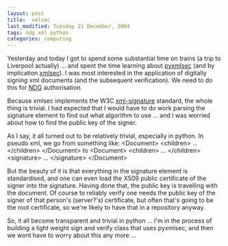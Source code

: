```yaml
---
layout: post
title:  xmlsec 
last_modified: Tuesday 21 December, 2004
tags: ndg xml python
categories: computing
---
```

Yesterday and today I got to spend some substantial time on trains (a trip to
Liverpool actually) ... and spent the time learning about 
[pyxmlsec](http://pyxmlsec.labs.libre-entreprise.org/) (and by implication 
[xmlsec](http://www.aleksey.com/xmlsec/)).  I was most interested in the
application of digitally signing xml documents (and the subsequent
verification). We need to do this for [NDG](/tags/ndg) authorisation.

Because xmlsec implements the W3C
[xml-signature](http://www.w3.org/TR/xmldsig-core/) standard, the whole thing is
trivial. I had expected that I would have to do work parsing the signature
element to find out what algorithm to use ... and I was worried about how 
to find the public key of the signer.

As I say, it all turned out to be relatively trivial, especially in python. In
pseudo xml, we go from something like:
    &lt;Document&gt;
     &lt;children&gt; ... &lt;/children&gt;
    &lt;/Document&gt;
to
    &lt;Document&gt;
     &lt;children&gt; ... &lt;/children&gt;
     &lt;signature&gt; ... &lt;/signature&gt;
    &lt;/Document&gt;

But the beauty of it is that everything in the signature element is
standardised, and one can even load the X509 public certificate of the 
signer into the signature. Having done that, the public key is travelling with
the document. Of course to reliably verify one needs the public key of the signer of that person's (server?'s) certificate, but often that's going to be the root certificate, so we're likely to have that in a repository anyway.

So, it all become transparent and trivial in python ... I'm in the process of
building a light weight sign and verify class that uses pyxmlsec, and then we
wont have to worry about this any more ...